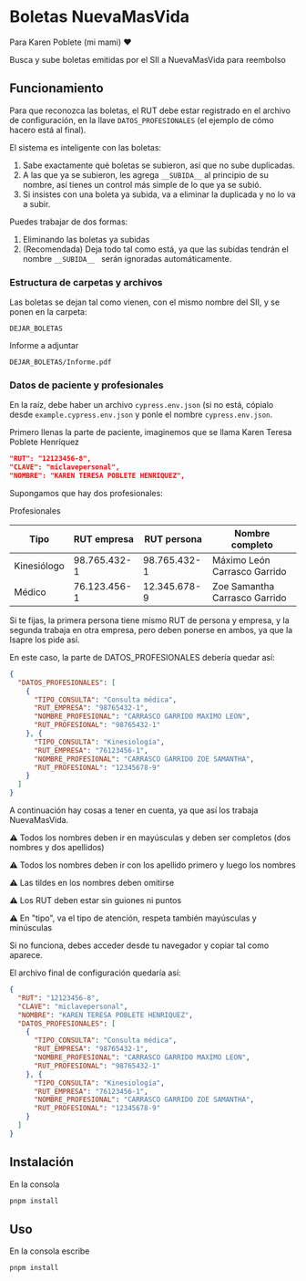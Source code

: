 
# Boletas NuevaMasVida

Para Karen Poblete (mi mami) ❤️

Busca y sube boletas emitidas por el SII a NuevaMasVida para reembolso

## Funcionamiento

Para que reconozca las boletas, el RUT debe estar registrado en el archivo de configuración, en la llave `DATOS_PROFESIONALES` (el ejemplo de cómo hacero está al final).

El sistema es inteligente con las boletas:

1) Sabe exactamente qué boletas se subieron, así que no sube duplicadas.
2) A las que ya se subieron, les agrega `__SUBIDA__` al principio de su nombre, así tienes un control más simple de lo que ya se subió.
3) Si insistes con una boleta ya subida, va a eliminar la duplicada y no lo va a subir.

Puedes trabajar de dos formas:
1) Eliminando las boletas ya subidas
2) (Recomendada) Deja todo tal como está, ya que las subidas tendrán el nombre `__SUBIDA__ ` serán ignoradas automáticamente.

### Estructura de carpetas y archivos

Las boletas se dejan tal como vienen, con el mismo nombre del SII, y se ponen en la carpeta:

```
DEJAR_BOLETAS
```

Informe a adjuntar

```
DEJAR_BOLETAS/Informe.pdf
```

### Datos de paciente y profesionales

En la raíz, debe haber un archivo `cypress.env.json` (si no está, cópialo desde `example.cypress.env.json` y ponle el nombre `cypress.env.json`.

Primero llenas la parte de paciente, imaginemos que se llama Karen Teresa Poblete Henríquez

```json
"RUT": "12123456-8",
"CLAVE": "miclavepersonal",
"NOMBRE": "KAREN TERESA POBLETE HENRIQUEZ",
```

Supongamos que hay dos profesionales:

Profesionales

|Tipo|RUT empresa|RUT persona|Nombre completo|
|--|--|--|--|
|Kinesiólogo|98.765.432-1|98.765.432-1|Máximo León Carrasco Garrido|
|Médico|76.123.456-1|12.345.678-9|Zoe Samantha Carrasco Garrido|

Si te fijas, la primera persona tiene mismo RUT de persona y empresa, y la segunda trabaja en otra empresa, pero deben ponerse en ambos, ya que la Isapre los pide así.

En este caso, la parte de DATOS_PROFESIONALES debería quedar así:

```json
{
  "DATOS_PROFESIONALES": [
    {
      "TIPO_CONSULTA": "Consulta médica",
      "RUT_EMPRESA": "98765432-1",
      "NOMBRE_PROFESIONAL": "CARRASCO GARRIDO MAXIMO LEON",
      "RUT_PROFESIONAL": "98765432-1"
    }, {
      "TIPO_CONSULTA": "Kinesiología",
      "RUT_EMPRESA": "76123456-1",
      "NOMBRE_PROFESIONAL": "CARRASCO GARRIDO ZOE SAMANTHA",
      "RUT_PROFESIONAL": "12345678-9"
    }
  ]
}
```

A continuación hay cosas a tener en cuenta, ya que así los trabaja NuevaMasVida.

⚠️ Todos los nombres deben ir en mayúsculas y deben ser completos (dos nombres y dos apellidos)

⚠️ Todos los nombres deben ir con los apellido primero y luego los nombres

⚠️ Las tildes en los nombres deben omitirse

⚠️ Los RUT deben estar sin guiones ni puntos

⚠️ En "tipo", va el tipo de atención, respeta también mayúsculas y minúsculas

Si no funciona, debes acceder desde tu navegador y copiar tal como aparece.

El archivo final de configuración quedaría así:
```json
{
  "RUT": "12123456-8",
  "CLAVE": "miclavepersonal",
  "NOMBRE": "KAREN TERESA POBLETE HENRIQUEZ",
  "DATOS_PROFESIONALES": [
    {
      "TIPO_CONSULTA": "Consulta médica",
      "RUT_EMPRESA": "98765432-1",
      "NOMBRE_PROFESIONAL": "CARRASCO GARRIDO MAXIMO LEON",
      "RUT_PROFESIONAL": "98765432-1"
    }, {
      "TIPO_CONSULTA": "Kinesiología",
      "RUT_EMPRESA": "76123456-1",
      "NOMBRE_PROFESIONAL": "CARRASCO GARRIDO ZOE SAMANTHA",
      "RUT_PROFESIONAL": "12345678-9"
    }
  ]
}
```

## Instalación

En la consola

```bash
pnpm install
```

## Uso

En la consola escribe

```bash
pnpm install
```
